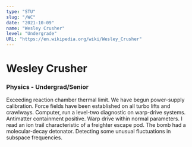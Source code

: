 ```yaml
---
type: "STU"
slug: "/WC"
date: "2021-10-09"
name: "Wesley Crusher"
level: "Undergrade"
URL: "https://en.wikipedia.org/wiki/Wesley_Crusher"
---
```


# Wesley Crusher
### Physics - Undergrad/Senior

Exceeding reaction chamber thermal limit. We have begun power-supply calibration. Force fields have been established on all turbo lifts and crawlways. Computer, run a level-two diagnostic on warp-drive systems. Antimatter containment positive. Warp drive within normal parameters. I read an ion trail characteristic of a freighter escape pod. The bomb had a molecular-decay detonator. Detecting some unusual fluctuations in subspace frequencies.
